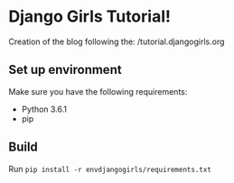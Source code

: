 # Django Girls Tutorial!

Creation of the blog following the: /tutorial.djangogirls.org

## Set up environment
Make sure you have the following requirements:
- Python 3.6.1
- pip

## Build
Run `pip install -r envdjangogirls/requirements.txt`
